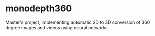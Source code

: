 # monodepth360
Master's project, implementing automatic 2D to 3D conversion of 360 degree images and videos using neural networks.

